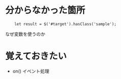 # 分からなかった箇所
```
    let result = $('#target').hasClass('sample');

```
なぜ変数を使うのか

# 覚えておきたい
- on() イベント処理
